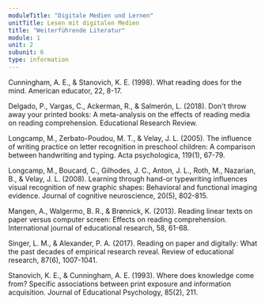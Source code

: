 ```yaml
---
moduleTitle: "Digitale Medien und Lernen"
unitTitle: Lesen mit digitalen Medien
title: "Weiterführende Literatur"
module: 1
unit: 2
subunit: 6
type: information
---
```


Cunningham, A. E., & Stanovich, K. E. (1998). What reading does for the mind. American educator, 22, 8-17.

Delgado, P., Vargas, C., Ackerman, R., & Salmerón, L. (2018). Don't throw away your printed books: A meta-analysis on the effects of reading media on reading comprehension. Educational Research Review.


Longcamp, M., Zerbato-Poudou, M. T., & Velay, J. L. (2005). The influence of writing practice on letter recognition in preschool children: A comparison between handwriting and typing. Acta psychologica, 119(1), 67-79.

Longcamp, M., Boucard, C., Gilhodes, J. C., Anton, J. L., Roth, M., Nazarian, B., & Velay, J. L. (2008). Learning through hand-or typewriting influences visual recognition of new graphic shapes: Behavioral and functional imaging evidence. Journal of cognitive neuroscience, 20(5), 802-815.

Mangen, A., Walgermo, B. R., & Brønnick, K. (2013). Reading linear texts on paper versus computer screen: Effects on reading comprehension. International journal of educational research, 58, 61-68.


Singer, L. M., & Alexander, P. A. (2017). Reading on paper and digitally: What the past decades of empirical research reveal. Review of educational research, 87(6), 1007-1041.

Stanovich, K. E., & Cunningham, A. E. (1993). Where does knowledge come from? Specific associations between print exposure and information acquisition. Journal of Educational Psychology, 85(2), 211.

